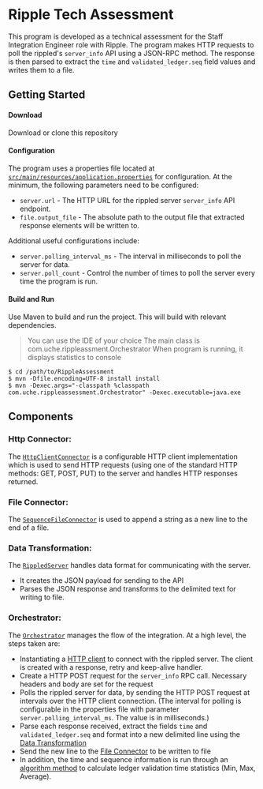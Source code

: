 # Ripple Tech Assessment
This program is developed as a technical assessment for the Staff Integration Engineer role with Ripple.
The program makes HTTP requests to poll the rippled's `server_info` API using a JSON-RPC method. 
The response is then parsed to extract the `time` and `validated_ledger.seq` field values and writes them to a file.


## Getting Started

#### Download
Download or clone this repository

#### Configuration
The program uses a properties file located at [`src/main/resources/application.properties`](src/main/resources/application.properties) for configuration. 
At the minimum, the following parameters need to be configured:
* `server.url` - The HTTP URL for the rippled server `server_info` API endpoint.
* `file.output_file` - The absolute path to the output file that extracted response elements will be written to.

Additional useful configurations include:
* `server.polling_interval_ms` - The interval in milliseconds to poll the server for data.
* `server.poll_count` - Control the number of times to poll the server every time the program is run.

#### Build and Run
Use Maven to build and run the project. This will build with relevant dependencies.
> You can use the IDE of your choice
> The main class is com.uche.rippleassment.Orchestrator
> When program is running, it displays statistics to console

```shell
$ cd /path/to/RippleAssessment
$ mvn -Dfile.encoding=UTF-8 install install
$ mvn -Dexec.args="-classpath %classpath com.uche.rippleassessment.Orchestrator" -Dexec.executable=java.exe 
```


## Components

<a name="http-connector"/>

### Http Connector:
The [`HttpClientConnector`](src/main/java/com/uche/rippled/HttpClientConnector.java) is a configurable HTTP client implementation which is used to send HTTP requests 
(using one of the standard HTTP methods: GET, POST, PUT) to the server and handles HTTP responses returned. 


<a name="file-connector"/>

### File Connector:
The [`SequenceFileConnector`](src/main/java/com/uche/rippleassessment/SequenceFileConnector.java) is used to append a string as a new line to the end of a file. 


<a name="data-transformation"/>

### Data Transformation:
The [`RippledServer`](src/main/java/com/uche/rippled/RippledServer.java) handles data format for communicating with the server. 
* It creates the JSON payload for sending to the API
* Parses the JSON response and transforms to the delimited text for writing to file.


<a name="orchestrator"/>

### Orchestrator:
The [`Orchestrator`](src/main/java/com/uche/rippleassessment/Orchestrator.java) manages the flow of the integration. At a high level, the steps taken are:
* Instantiating a [HTTP client](#http-connector) to connect with the rippled server. The client is created with a response, 
retry and keep-alive handler.
* Create a HTTP POST request for the `server_info` RPC call. Necessary headers and body are set for the request 
* Polls the rippled server for data, by sending the HTTP POST request at intervals over the HTTP client connection. 
(The interval for polling is configurable in the properties file with parameter `server.polling_interval_ms`. The value is in milliseconds.)
* Parse each response received, extract the fields `time` and `validated_ledger.seq` and format into a new delimited line using the [Data Transformation](#data-transformation)
* Send the new line to the [File Connector](#file-connector) to be written to file
* In addition, the time and sequence information is run through an [algorithm method](src/main/java/com/uche/rippleassessment/CalculateStats.java) to calculate ledger validation time statistics (Min, Max, Average).
